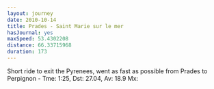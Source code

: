 ```yaml
---
layout: journey
date: 2010-10-14
title: Prades - Saint Marie sur le mer
hasJournal: yes
maxSpeed: 53.4302208
distance: 66.33715968
duration: 173
---
```

Short ride to exit the Pyrenees, went as fast as possible from Prades to Perpignon - Tme: 1:25, Dst: 27.04, Av: 18.9 Mx: